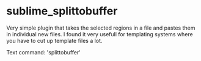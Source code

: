 sublime_splittobuffer
=====================

Very simple plugin that takes the selected regions in a file and pastes them in individual new files.
I found it very usefull for templating systems where you have to cut up template files a lot.

Text command: 'splittobuffer'
